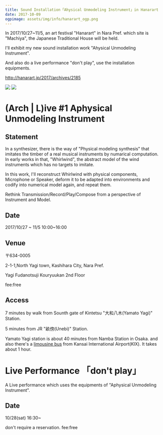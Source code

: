 ```yaml
---
title: Sound Installation「Ahysical Unmodeling Instrument」in Hanarart Plus 2017
date: 2017-10-09
ogpimage: assets/img/info/hanarart_ogp.png
---
```


In 2017/10/27~11/5, an art festival "Hanarart" in Nara Pref. which site is "Machiya", the Japanese Traditional House will be held.

I'll exhibit my new sound installation work "Ahysical Unmodeling Instrument".

And also do a live performance "don't play", use the installation equipments.

<http://hanarart.jp/2017/archives/2185>

<!--more-->

![](/assets/img/info/hanarart_chirashi.jpg)
![](/assets/img/info/hanarart_chirashi2.jpg)

# (Arch | L)ive #1 Aphysical Unmodeling Instrument

## Statement

In a synthesizer, there is the way of "Physical modeling synthesis" that imitates the timber of a real musical instruments by numarical computation.
In early works in that, "Whirlwind", the abstract model of the wind instruments which has no targets to imitate.

In this work, I'll reconstruct Whirlwind with physical components, Microphone or  Speaker, deform it to be adapted into environments and codify into numerical model again, and repeat them.

Rethink Transmission/Record/Play/Compose from a perspective of Instrument and Model.


## Date

2017/10/27 ~ 11/5 10:00~16:00

## Venue

〒634-0005 

2-1-1,North Yagi town, Kashihara City, Nara Pref.

Yagi Fudanotsuji Kouryuukan 2nd Floor

fee:free

## Access

7 minutes by walk from Sounth gate of Kintetsu "大和八木(Yamato Yagi)" Station.

5 minutes from JR "畝傍(Unebi)" Station.

Yamato Yagi station is about 40 minutes from Namba Station in Osaka.
and also there's a [limousine bus]((http://www.narakotsu.co.jp/kousoku/limousine/yagi_kanku.html)) from Kansai International Airport(KIX). It takes about 1 hour.


# Live Performance 「don't play」

A Live performance which uses the equipments of "Aphysical Unmodeling Instrument".

## Date

10/28(sat) 16:30~

don't require a reservation. fee:free
